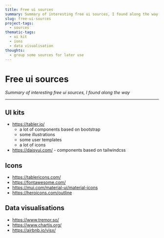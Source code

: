 ```yaml
---
title: Free ui sources
summary: Summary of interesting free ui sources, I found along the way
slug: free-ui-sources
project-tags: 
  - sources
thematic-tags:
  - ui kit
  - ions
  - data visualisation
thoughts:
  - group some sources for later use
---
```


# Free ui sources

*Summary of interesting free ui sources, I found along the way*

---


## UI kits
- https://tabler.io/
  - a lot of components based on bootstrap
  - some illustrations
  - some user templates
  - a lot of icons
- https://daisyui.com/ - components based on tailwindcss

## Icons
- https://tablericons.com/
- https://fontawesome.com/
- https://mui.com/material-ui/material-icons
- https://heroicons.com/outline

## Data visualisations
- https://www.tremor.so/
- https://www.chartjs.org/
- https://airbnb.io/visx/
